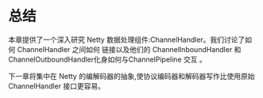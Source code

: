 总结
====

本章提供了一个深入研究 Netty 数据处理组件:ChannelHandler。我们讨论了如何 ChannelHandler 之间如何 链接以及他们的 ChannelInboundHandler 和 ChannelOutboundHandler化身如何与ChannelPipeline 交互 。

下一章将集中在 Netty 的编解码器的抽象,使协议编码器和解码器写作比使用原始 ChannelHandler 接口更容易。